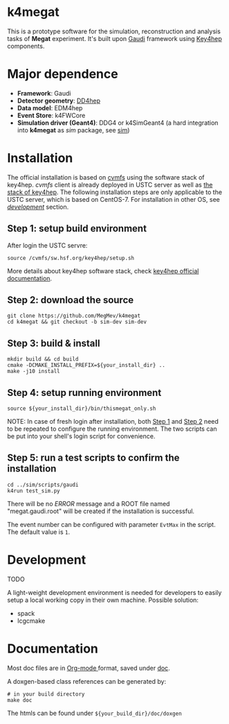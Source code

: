 k4megat
===
This is a prototype software for the simulation, reconstruction and analysis tasks of **Megat** experiment.
It's built upon [Gaudi](https://github.com/key4hep/Gaudi) framework using [Key4hep](https://github.com/key4hep/) components.

Major dependence
===
  * **Framework**: Gaudi
  * **Detector geometry**: [ DD4hep ](https://dd4hep.web.cern.ch/)
  * **Data model**: EDM4hep
  * **Event Store**: k4FWCore
  * **Simulation driver (Geant4)**: DDG4 or k4SimGeant4 (a hard integration into **k4megat** as _sim_ package, see [sim](doc/sim.org))

Installation
===
The official installation is based on [cvmfs](https://cernvm.cern.ch/fs/) using the software stack of
key4hep. _cvmfs_ client is already deployed in USTC server as well as [the stack of key4hep](https://key4hep.github.io/key4hep-doc/).
The following installation steps are only applicable to the USTC server, which is based on CentOS-7.
For installation in other OS, see [_development_](#development) section.

Step 1: setup build environment
---
After login the USTC servre:
```shell
source /cvmfs/sw.hsf.org/key4hep/setup.sh
```

More details about key4hep software stack, check [key4hep official documentation](https://key4hep.github.io/key4hep-doc/setup-and-getting-started/README.html).

Step 2: download the source
---
```shell
git clone https://github.com/MegMev/k4megat
cd k4megat && git checkout -b sim-dev sim-dev
```

Step 3: build & install
---
```shell
mkdir build && cd build
cmake -DCMAKE_INSTALL_PREFIX=${your_install_dir} ..
make -j10 install
```

Step 4: setup running environment
---
```shell
source ${your_install_dir}/bin/thismegat_only.sh
```

NOTE:
In case of fresh login after installation, both [Step 1](#Step-1) and [Step 2](#Step-2) need to be repeated to configure the running environment. The two scripts can be put into your shell's login script for convenience.

Step 5: run a test scripts to confirm the installation
---
```shell
cd ../sim/scripts/gaudi
k4run test_sim.py
```
There will be no _ERROR_ message and a ROOT file named "megat.gaudi.root" will be created if the installation is successful.

The event number can be configured with parameter `EvtMax` in the script. The default value is `1`.

Development
===
TODO

A light-weight development environment is needed for developers to easily setup a local working copy in 
their own machine. Possible solution:
  * spack
  * lcgcmake

Documentation
===
Most doc files are in [ Org-mode ](https://orgmode.org/) format, saved under [doc](doc).

A doxgen-based class references can be generated by:
```shell
# in your build directory
make doc
```
The htmls can be found under `${your_build_dir}/doc/doxgen`
